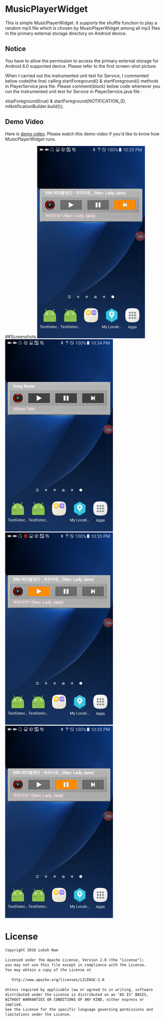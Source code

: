 # MusicPlayerWidget
This is simple MusicPlayerWidget. It supports the shuffle function to play a random mp3 file which is chosen by MusicPlayerWidget among all mp3 files in the primary external storage directory on Android device.

## Notice
You have to allow the permission to access the primary external storage for Android 6.0 supported device. 
Please refer to the first screen-shot picture.

When I carried out the instrumented unit test for Service, I commented below code(the line) calling startForeground() & startForeground() methods in PlayerService.java file.
Please comment(block) below code whenever you run the instrumented unit test for Service in PlayerService.java file :

stopForeground(true) & startForeground(NOTIFICATION_ID, mNotificationBuilder.build());

## Demo Video
Here is [demo video](https://youtu.be/25Pp254OEbg). Please watch this demo video if you'd like to know how MusicPlayerWidget runs.

##Screenshots
<img src="https://github.com/Lukoh/MusicPlayerWidget/blob/master/Screenshot_20.png" alt="Log-in Demo" width="350" />
&nbsp;
<img src="https://github.com/Lukoh/MusicPlayerWidget/blob/master/Screenshot_21.png" alt="Log-in Demo" width="350" />
&nbsp;
<img src="https://github.com/Lukoh/MusicPlayerWidget/blob/master/Screenshot_22.png" alt="Log-in Demo" width="350" />
&nbsp;
<img src="https://github.com/Lukoh/MusicPlayerWidget/blob/master/Screenshot_23.png" alt="Log-in Demo" width="350" />

# License
```
Copyright 2016 Lukoh Nam

Licensed under the Apache License, Version 2.0 (the "License");
you may not use this file except in compliance with the License.
You may obtain a copy of the License at

   http://www.apache.org/licenses/LICENSE-2.0

Unless required by applicable law or agreed to in writing, software
distributed under the License is distributed on an "AS IS" BASIS,
WITHOUT WARRANTIES OR CONDITIONS OF ANY KIND, either express or implied.
See the License for the specific language governing permissions and
limitations under the License.
